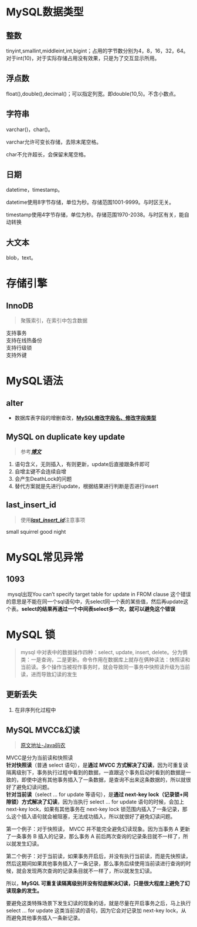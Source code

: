 # MySQL数据类型

## 整数

tinyint,smallint,middleint,int,bigint；占用的字节数分别为4，8，16，32，64。对于int(10)，对于实际存储占用没有效果，只是为了交互显示所用。

## 浮点数

float(),double(),decimal()；可以指定列宽。即double(10,5)。不含小数点。

## 字符串

varchar()，char()。

varchar允许可变长存储，去除末尾空格。

char不允许超长，会保留末尾空格。

## 日期

datetime，timestamp。

datetime使用8字节存储，单位为秒。存储范围1001-9999。与时区无关。

timestamp使用4字节存储，单位为秒。存储范围1970-2038。与时区有关，能自动转换

## 大文本

blob，text。

# 存储引擎

## InnoDB

> 聚簇索引，在索引中包含数据

支持事务<br>支持在线热备份<br>支持行级锁<br>支持外键

# MySQL语法

## alter

- 数据库表字段的增删查改，[**MySQL修改字段名、修改字段类型**](https://blog.csdn.net/u010002184/article/details/79354136)

## MySQL on duplicate key update

> 参考[***博文***](https://www.cnblogs.com/better-farther-world2099/articles/11737376.html)

1. 语句含义，无则插入，有则更新，update后直接跟条件即可
2. 自增主键不会连续自增
3. 会产生DeathLock的问题
4. 替代方案就是先进行update，根据结果进行判断是否进行insert

## last_insert_id

> 使用[***last_insert_id***](https://blog.csdn.net/slvher/article/details/42298355)注意事项

small squirrel good night 



# MySQL常见异常

## 1093

​	mysql出现You can’t specify target table for update in FROM clause 这个错误的意思是不能在同一个sql语句中，先select同一个表的某些值，然后再update这个表。**select的结果再通过一个中间表select多一次，就可以避免这个错误**



# MySQL 锁

> mysql 中对表中的数据操作四种：select, update, insert, delete。分为俩类：一是查询，二是更新。命令作用在数据库上就存在俩种读法：快照读和当前读。多个操作当被视作事务时，就会导致同一事务中快照读升级为当前读，进而导致幻读的发生

## 更新丢失

1. 在非序列化过程中

## MySQL MVCC&幻读

> [原文地址-Java码农](https://www.jianshu.com/p/b7c53ee0ed0e)

MVCC是分为当前读和快照读<br>**针对快照读**（普通 select 语句），是**通过 MVCC 方式解决了幻读**，因为可重复读隔离级别下，事务执行过程中看到的数据，一直跟这个事务启动时看到的数据是一致的，即使中途有其他事务插入了一条数据，是查询不出来这条数据的，所以就很好了避免幻读问题。<br>**针对当前读**（select ... for update 等语句），是**通过 next-key lock（记录锁+间隙锁）方式解决了幻读**，因为当执行 select ... for update 语句的时候，会加上 next-key lock，如果有其他事务在 next-key lock 锁范围内插入了一条记录，那么这个插入语句就会被阻塞，无法成功插入，所以就很好了避免幻读问题。

第一个例子：对于快照读， MVCC 并不能完全避免幻读现象。因为当事务 A 更新了一条事务 B 插入的记录，那么事务 A 前后两次查询的记录条目就不一样了，所以就发生幻读。

第二个例子：对于当前读，如果事务开启后，并没有执行当前读，而是先快照读，然后这期间如果其他事务插入了一条记录，那么事务后续使用当前读进行查询的时候，就会发现两次查询的记录条目就不一样了，所以就发生幻读。

所以，**MySQL 可重复读隔离级别并没有彻底解决幻读，只是很大程度上避免了幻读现象的发生。**

要避免这类特殊场景下发生幻读的现象的话，就是尽量在开启事务之后，马上执行 select ... for update 这类当前读的语句，因为它会对记录加 next-key lock，从而避免其他事务插入一条新记录。



